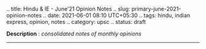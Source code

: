 .. title: Hindu & IE - June'21 Opinion Notes
.. slug: primary-june-2021-opinion-notes
.. date: 2021-06-01 08:10 UTC+05:30
.. tags: hindu, indian express, opinion, notes
.. category: upsc
.. status: draft

**Description** : *consolidated notes of monthly opinions*

***
<!-- TEASER_END -->